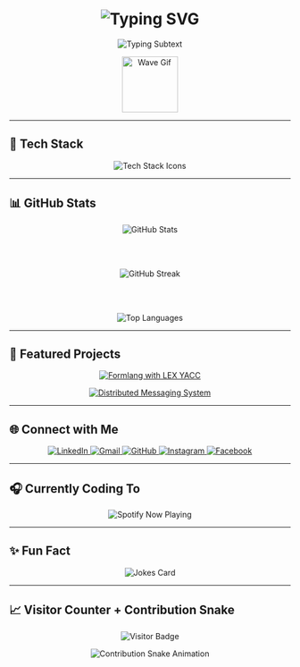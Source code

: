 <h1 align="center">
  <img src="https://readme-typing-svg.demolab.com?font=Fira+Code&size=30&pause=1000&color=00F7FF&center=true&vCenter=true&width=435&lines=Hi+I'm+Vidath+Theekshana;CS+Undergraduate+@+SLIIT;Passionate+Web+%26+Developer" alt="Typing SVG" />
</h1>

<p align="center">
  <img src="https://readme-typing-svg.demolab.com?font=Fira+Code&duration=3000&pause=1000&color=00F7FF&center=true&vCenter=true&width=435&lines=Full-Stack+Developer;AI+Enthusiast;Open+Source+Contributor" alt="Typing Subtext" />
</p>

<p align="center">
  <img src="https://user-images.githubusercontent.com/18350557/176309783-0785949b-9127-417c-8b55-ab5a4333674e.gif" width="100px" alt="Wave Gif" />
</p>

---

## 🚀 Tech Stack

<p align="center">
  <img src="https://skillicons.dev/icons?i=python,js,ts,react,nextjs,nodejs,,mongodb,,java,c,mysql,html,css,c#,c++,figma,linux,postman,git,github,vscode&perline=7&theme=dark" alt="Tech Stack Icons" />
</p>

---

## 📊 GitHub Stats

<div align="center">

  <img src="https://github-readme-stats.vercel.app/api?username=VidathTheekshana&show_icons=true&theme=radical&count_private=true&include_all_commits=true&hide_border=true" alt="GitHub Stats" />

  <br><br>

  <img src="https://streak-stats.demolab.com?user=VidathTheekshana&theme=radical&hide_border=true" alt="GitHub Streak" />

  <br><br>

  <img src="https://github-readme-stats.vercel.app/api/top-langs/?username=VidathTheekshana&layout=compact&theme=radical&hide_border=true" alt="Top Languages" />

</div>

---

## 🌟 Featured Projects

<div align="center">

  [![Formlang with LEX YACC](https://github-readme-stats.vercel.app/api/pin/?username=VidathTheekshana&repo=Formlang-with-LEX-YACC&theme=radical)](https://github.com/VidathTheekshana/Formlang-with-LEX-YACC)

  [![Distributed Messaging System](https://github-readme-stats.vercel.app/api/pin/?username=VidathTheekshana&repo=Distributed-Messaging-System&theme=radical)](https://github.com/VidathTheekshana/Distributed-Messaging-System)

</div>

---

## 🌐 Connect with Me

<p align="center">
  <a href="https://linkedin.com/in/vidath-theekshana" target="_blank">
    <img src="https://img.shields.io/badge/LinkedIn-0077B5?style=for-the-badge&logo=linkedin&logoColor=white" alt="LinkedIn"/>
  </a>
  <a href="mailto:vidaththeekshana@gmail.com">
    <img src="https://img.shields.io/badge/Gmail-D14836?style=for-the-badge&logo=gmail&logoColor=white" alt="Gmail"/>
  </a>
  <a href="https://github.com/VidathTheekshana" target="_blank">
    <img src="https://img.shields.io/badge/GitHub-181717?style=for-the-badge&logo=github&logoColor=white" alt="GitHub"/>
  </a>
  <a href="https://www.instagram.com/vidath._.t" target="_blank">
    <img src="https://img.shields.io/badge/Instagram-E4405F?style=for-the-badge&logo=instagram&logoColor=white" alt="Instagram"/>
  </a>
  <a href="https://www.facebook.com/your-vidath.2003" target="_blank">
    <img src="https://img.shields.io/badge/Facebook-1877F2?style=for-the-badge&logo=facebook&logoColor=white" alt="Facebook"/>
  </a>
</p>

---

## 🎧 Currently Coding To

<p align="center">
  <img src="https://spotify-github-profile.vercel.app/api/view?uid=Kingsmanrox&cover_image=true&theme=novatorem&bar_color=53b14f&bar_color_cover=false" alt="Spotify Now Playing"/>
</p>

---

## ✨ Fun Fact

<p align="center">
  <img src="https://readme-jokes.vercel.app/api?theme=radical&hideBorder" alt="Jokes Card" />
</p>

---

## 📈 Visitor Counter + Contribution Snake

<p align="center">
  <img src="https://visitor-badge.glitch.me/badge?page_id=VidathTheekshana.VidathTheekshana&style=flat-square&color=0088cc" alt="Visitor Badge" />
</p>

<p align="center">
  <img src="https://raw.githubusercontent.com/VidathTheekshana/VidathTheekshana/output/github-contribution-grid-snake.svg" alt="Contribution Snake Animation" />
</p>
